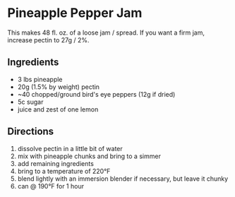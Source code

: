 Pineapple Pepper Jam
====================

This makes 48 fl. oz. of a loose jam / spread.  If you want a firm jam, increase pectin to 27g / 2%.

Ingredients
-----------

- 3 lbs pineapple
- 20g (1.5% by weight) pectin
- ~40 chopped/ground bird's eye peppers (12g if dried)
- 5c sugar
- juice and zest of one lemon

Directions
----------

1. dissolve pectin in a little bit of water
2. mix with pineapple chunks and bring to a simmer
3. add remaining ingredients
4. bring to a temperature of 220°F
5. blend lightly with an immersion blender if necessary, but leave it chunky
6. can @ 190°F for 1 hour 
